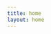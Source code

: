 ```yaml
---
title: home
layout: home
---
```

<script setup>
import items from './sidebar.json';
import { ref } from 'vue';
const menus = ref(items);

</script>
<div class="liguwe-block">
    <template v-for="(posts,index) in menus" :key="posts.text">
        <div class="liguwe-block-items" v-if="posts.items.length > 0">
               <div class="liguwe-block-title" :class="{'open':posts.collapsed}" @click="posts.collapsed = !posts.collapsed;">
                    <svg viewBox="0 0 24 24"><path d="M9,19c-0.3,0-0.5-0.1-0.7-0.3c-0.4-0.4-0.4-1,0-1.4l5.3-5.3L8.3,6.7c-0.4-0.4-0.4-1,0-1.4s1-0.4,1.4,0l6,6c0.4,0.4,0.4,1,0,1.4l-6,6C9.5,18.9,9.3,19,9,19z"></path></svg>
                    <p class="liguwe-block-title-text">
                        <span class="liguwe-a-left" :title="posts.text">{{posts.text}}</span>
                    </p>
               </div>
                <div class="liguwe-block-content" v-show="posts.collapsed">
                   <div class="liguwe-block-item" v-for="(post,index) in posts.items"  :key="post.index">
                       <a class="liguwe-a" :href="post.link" target="_blank">
                         <span class="liguwe-a-left" :title="post.text">{{post.text}}</span>
                         <span class="liguwe-a-middle"/>
                         <span class="liguwe-a-right">{{post.createdAt.split(' ')[0]}}</span>
                        </a> 
                   </div>
                </div>
            </div>
    </template>
</div>
